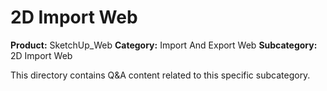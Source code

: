 # 2D Import Web

**Product:** SketchUp_Web
**Category:** Import And Export Web
**Subcategory:** 2D Import Web

This directory contains Q&A content related to this specific subcategory.
